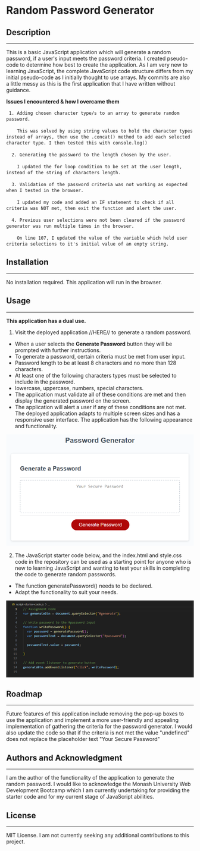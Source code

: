 # Random Password Generator

## Description

---

This is a basic JavaScript application which will generate a random password, if a user's input meets the password criteria. 
I created pseudo-code to determine how best to create the application.   As I am very new to learning JavaScript, the complete JavaScript code structure differs from my initial pseudo-code as I initially thought to use arrays.  My commits are also a little messy as this is the first application that I have written without guidance.

**Issues I encountered & how I overcame them** 
```
 1. Adding chosen character type/s to an array to generate random password.   
 
    This was solved by using string values to hold the character types instead of arrays, then use the .concat() method to add each selected character type. I then tested this with console.log()

  2. Generating the password to the length chosen by the user. 

    I updated the for loop condition to be set at the user length, instead of the string of characters length.

  3. Validation of the password criteria was not working as expected when I tested in the browser.     

    I updated my code and added an IF statement to check if all criteria was NOT met, then exit the function and alert the user.  

  4. Previous user selections were not been cleared if the password generator was run multiple times in the browser.     

    On line 107, I updated the value of the variable which held user criteria selections to it's initial value of an empty string.
  ```

## Installation

---

No installation required. This application will run in the browser. 

## Usage

---

**This application has a dual use.**
1. Visit the deployed application //HERE// to generate a random password.
- When a user selects the **Generate Password** button they will be prompted with further instructions.
- To generate a password, certain criteria must be met from user input.  
- Password length to be at least 8 characters and no more than 128 characters.
- At least one of the following characters types must be selected to include in the password.
- lowercase, uppercase, numbers, special characters.
- The application must validate all of these conditions are met and then display the generated password on the screen.
- The application will alert a user if any of these conditions are not met.
The deployed application adapts to multiple screen sizes and has a responsive user interface.
The application has the following appearance and functionality.

![Application sample](./Assets/03-javascript-homework-demo.png)

2. The JavaScript starter code below, and the index.html and style.css code in the repository can be used as a starting point for anyone who is new to learning JavaScript and wanting to test your skills in completing the code to generate random passwords.
- The function generatePassword() needs to be declared.
- Adapt the functionality to suit your needs.

![JavaScript starter code](./Assets/starter-code.png) 

## Roadmap

---

Future features of this application include removing the pop-up boxes to use the application and implement a more user-friendly and appealing implementation of gathering the criteria for the password generator. I would also update the code so that if the criteria is not met the value "undefined" does not replace the placeholder text "Your Secure Password"

## Authors and Acknowledgment

---

I am the author of the functionality of the application to generate the random password.
I would like to acknowledge the Monash University Web Development Bootcamp which I am currently undertaking for providing the starter code and for my current stage of JavaScript abilities.

## License

---

MIT License. I am not currently seeking any additional contributions to this project.
